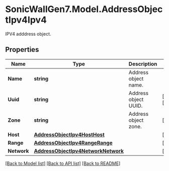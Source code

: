 # SonicWallGen7.Model.AddressObjectIpv4Ipv4
IPV4 adddress object.

## Properties

Name | Type | Description | Notes
------------ | ------------- | ------------- | -------------
**Name** | **string** | Address object name. | 
**Uuid** | **string** | Address object UUID. | [optional] [readonly] 
**Zone** | **string** | Address object zone. | [optional] 
**Host** | [**AddressObjectIpv4HostHost**](AddressObjectIpv4HostHost.md) |  | [optional] 
**Range** | [**AddressObjectIpv4RangeRange**](AddressObjectIpv4RangeRange.md) |  | [optional] 
**Network** | [**AddressObjectIpv4NetworkNetwork**](AddressObjectIpv4NetworkNetwork.md) |  | [optional] 

[[Back to Model list]](../README.md#documentation-for-models) [[Back to API list]](../README.md#documentation-for-api-endpoints) [[Back to README]](../README.md)

